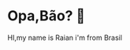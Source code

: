 <h1> Opa,Bão? 👋</h1>

HI,my name is Raian i'm from Brasil 

<a href = "www.linkedin.com/in/raiannolaço" target = "_blank">
<i class="devicon-linkedin-plain colored"></i>
</a>

<!--
**RaianNolaco/RaianNolaco** is a ✨ _special_ ✨ repository because its `README.md` (this file) appears on your GitHub profile.

Here are some ideas to get you started:

- 🔭 I’m currently working on ...
- 🌱 I’m currently learning ...
- 👯 I’m looking to collaborate on ...
- 🤔 I’m looking for help with ...
- 💬 Ask me about ...
- 📫 How to reach me: ...
- 😄 Pronouns: ...
- ⚡ Fun fact: ...
-->
